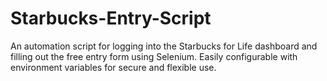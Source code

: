 # Starbucks-Entry-Script
An automation script for logging into the Starbucks for Life dashboard and filling out the free entry form using Selenium. Easily configurable with environment variables for secure and flexible use.
